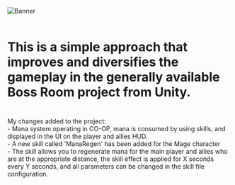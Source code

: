 ![Banner](Documentation/Images/Banner.png)
<br><br>

# This is a simple approach that improves and diversifies the gameplay in the generally available Boss Room project from Unity.
###  
<br>
My changes added to the project:<br>
- Mana system operating in CO-OP, mana is consumed by using skills, and displayed in the UI on the player and allies HUD.<br>
- A new skill called 'ManaRegen' has been added for the Mage character<br>
- The skill allows you to regenerate mana for the main player and allies who are at the appropriate distance, the skill effect is applied for X seconds every Y seconds, and all parameters can be changed in the skill file configuration.<br>
<br>
